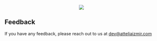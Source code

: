 <div style="text-align: center !important">
  <a href="https://www.attelia.com.tr" target="_blank">
    <img src="https://attelia.com.tr/wp-content/uploads/2022/04/Untitled-1.png" />
  </a>
</div>


## Feedback

If you have any feedback, please reach out to us at dev@atteliaizmir.com
